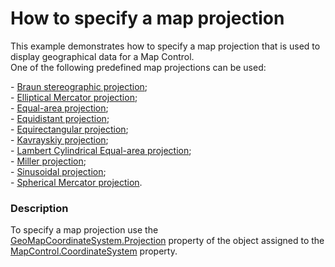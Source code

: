 # How to specify a map projection


<p>This example demonstrates how to specify a map projection that is used to display geographical data for a Map Control.<br />One of the following predefined map projections can be used:</p>
- <a href="https://documentation.devexpress.com/#WPF/clsDevExpressXpfMapBraunStereographicProjectiontopic">Braun stereographic projection</a>;<br />- <a href="https://documentation.devexpress.com/#WPF/clsDevExpressXpfMapEllipticalMercatorProjectiontopic">Elliptical Mercator projection</a>;<br />- <a href="https://documentation.devexpress.com/#WPF/clsDevExpressXpfMapEqualAreaProjectiontopic">Equal-area projection</a>;<br />- <a href="https://documentation.devexpress.com/#WPF/clsDevExpressXpfMapEquidistantProjectiontopic">Equidistant projection</a>;<br />- <a href="https://documentation.devexpress.com/#WPF/clsDevExpressXpfMapEquirectangularProjectiontopic">Equirectangular projection</a>;<br />- <a href="https://documentation.devexpress.com/#WPF/clsDevExpressXpfMapKavrayskiyProjectiontopic">Kavrayskiy projection</a>;<br />- <a href="https://documentation.devexpress.com/#WPF/clsDevExpressXpfMapLambertCylindricalEqualAreaProjectiontopic">Lambert Cylindrical Equal-area projection</a>;<br />- <a href="https://documentation.devexpress.com/#WPF/clsDevExpressXpfMapMillerProjectiontopic">Miller projection</a>;<br />- <a href="https://documentation.devexpress.com/#WPF/clsDevExpressXpfMapSinusoidalProjectiontopic">Sinusoidal projection</a>;<br />- <a href="https://documentation.devexpress.com/#WPF/clsDevExpressXpfMapSphericalMercatorProjectiontopic">Spherical Mercator projection</a>.


<h3>Description</h3>

To specify a map projection use the <a href="https://documentation.devexpress.com/#WindowsForms/DevExpressXtraMapGeoMapCoordinateSystem_Projectiontopic">GeoMapCoordinateSystem.Projection</a>&nbsp;property of the object assigned to the <a href="https://documentation.devexpress.com/#WindowsForms/DevExpressXtraMapMapControl_CoordinateSystemtopic">MapControl.CoordinateSystem</a>&nbsp;property.

<br/>


